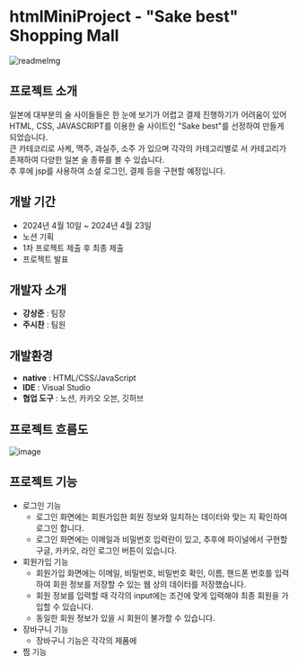 # htmlMiniProject - "Sake best" Shopping Mall
![readmeImg](https://github.com/softwarej1/html_mini_project_shpping_mall/assets/105643491/756935d3-6acf-4888-9bf2-142f3be5be1a)
## 프로젝트 소개
일본에 대부분의 술 사이들들은 한 눈에 보기가 어렵고 결제 진행하기가 어려움이 있어 HTML, CSS, JAVASCRIPT를 이용한 술 사이트인 "Sake best"를 선정하여 만들게 되었습니다. <br>
큰 카테코리로 사케, 맥주, 과실주, 소주 가 있으며 각각의 카테고리별로 서 카테고리가 존재하여 다양한 일본 술 종류를 볼 수 있습니다. <br>
추 후에 jsp를 사용하여 소셜 로그인, 결제 등을 구현할 예정입니다.
## 개발 기간
- 2024년 4월 10일 ~ 2024년 4월 23일
- 노션 기획
- 1차 프로젝트 제출 후 최종 제출
- 프로젝트 발표
## 개발자 소개
- <b>강상준</b> : 팀장
- <b>주시찬</b> : 팀원
## 개발환경
- <b>native</b> : HTML/CSS/JavaScript
- <b>IDE</b> : Visual Studio
- <b>협업 도구</b> : 노션, 카카오 오븐, 깃허브
## 프로젝트 흐름도
![image](https://github.com/softwarej1/html_mini_project_shpping_mall/assets/105643491/37e8e0aa-9473-4816-b342-9ac312b96be4)
## 프로젝트 기능
- 로그인 기능
  - 로그인 화면에는 회원가입한 회원 정보와 일치하는 데이터와 맞는 지 확인하여 로그인 합니다.
  - 로그인 화면에는 이메일과 비밀번호 입력란이 있고, 추후에 파이널에서 구현할 구글, 카카오, 라인 로그인 버튼이 있습니다.
- 회원가입 기능
  - 회원가입 화면에는 이메일, 비밀번호, 비밀번호 확인, 이름, 핸드폰 번호를 입력하여 회원 정보를 저장할 수 있는 웹 상의 데이터를 저장했습니다.
  - 회원 정보를 입력할 때 각각의 input에는 조건에 맞게 입력해야 최종 회원을 가입할 수 있습니다.
  - 동일한 회원 정보가 있을 시 회원이 불가할 수 있습니다.
- 장바구니 기능
  - 장바구니 기능은 각각의 제품에 
- 찜 기능

